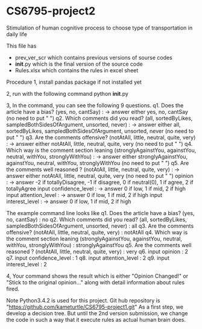 # CS6795-project2
Stimulation of human cognitive process to choose type of transportation in daily life

This file has 
 - prev_ver_scr which contains previous versions of sourse codes
 - __init__.py which is the final version of the source code
 - Rules.xlsx which contains the rules in excel sheet

Procedure
1, install pandas package if not installed yet

2, run with the following command 
   python __init__.py

3, In the command, you can see the following 9 questions.
   q1. Does the article have a bias? (yes, no, cantSay) :
     -> answer either yes, no, cantSay (no need to put " ")
   q2. Which comments did you read? (all, sortedByLikes, sampledBothSidesOfArgument, unsorted, never) :
     -> answer either all, sortedByLikes, sampledBothSidesOfArgument, unsorted, never (no need to put " ")
   q3. Are the comments offensive? (notAtAll, little, neutral, quite, very) :
     -> answer either notAtAll, little, neutral, quite, very (no need to put " ")
   q4. Which way is the comment section leaning (stronglyAgainstYou, againstYou, neutral, withYou, stronglyWithYou) :
     -> answer either stronglyAgainstYou, againstYou, neutral, withYou, stronglyWithYou (no need to put " ")
   q5. Are the comments well reasoned ? (notAtAll, little, neutral, quite, very) :
     -> answer either notAtAll, little, neutral, quite, very (no need to put " ")
   opinion :
     -> answer -2 if totallyDisagree, -1 if disagree, 0 if neutral(0), 1 if agree, 2 if  totallyAgree
   input confidence_level :
     -> answer 0 if low, 1 if mid, 2 if high
   input attention_level :
     -> answer 0 if low, 1 if mid, 2 if high
   input interest_level :
     -> answer 0 if low, 1 if mid, 2 if high

   The example command line looks like 
    q1. Does the article have a bias? (yes, no, cantSay) : no
    q2. Which comments did you read? (all, sortedByLikes, sampledBothSidesOfArgument, unsorted, never) : all
    q3. Are the comments offensive? (notAtAll, little, neutral, quite, very) : notAtAll
    q4. Which way is the comment section leaning (stronglyAgainstYou, againstYou, neutral, withYou, stronglyWithYou) : stronglyAgainstYou
    q5. Are the comments well reasoned ? (notAtAll, little, neutral, quite, very) : very
    q6. input opinion : 2
    q7. input confidence_level : 1
    q8. input attention_level : 2
    q9. input interest_level : 2

4, Your command shows the result which is either "Opinion Changed!" or "Stick to the original opinion..." along with detail information about rules fired.

Note
Python3.4.2 is used for this project.
Git hub repository is "https://github.com/kameturtle/CS6795-project1.git"
As a first step, we develop a decision tree. But until the 2nd version submission, we change the code in such a way that it execute rules as actual human brain does.
